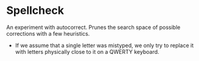 # Spellcheck
An experiment with autocorrect. Prunes the search space
of possible corrections with a few heuristics.

- If we assume that a single letter was mistyped,
we only try to replace it with letters physically
close to it on a QWERTY keyboard.
